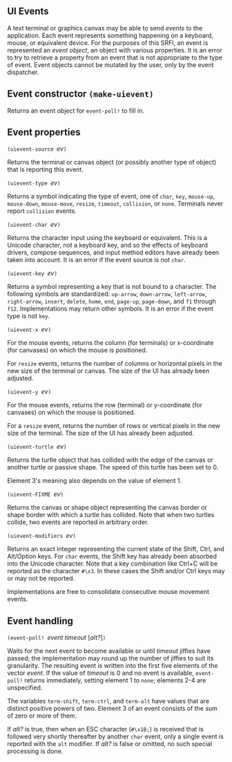 ## UI Events

A text terminal or graphics canvas
may be able to send *events* to the application.  Each event represents
something happening on a keyboard, mouse, or equivalent device.
For the purposes of this SRFI,
an event is represented an *event object*, an object with various
properties.  It is an error to try to retrieve a property from an event
that is not appropriate to the type of event.  Event objects cannot be mutated
by the user, only by the event dispatcher.

## Event constructor `(make-uievent)`

Returns an event object for `event-poll!` to fill in.

## Event properties

`(uievent-source `*ev*`)`

Returns the terminal or canvas object (or possibly another type of object)
that is reporting this event.

`(uievent-type `*ev*`)`

Returns a symbol indicating the type of event, one of
`char`, `key`, `mouse-up`, `mouse-down`, `mouse-move`, `resize`, `timeout`, `collision`, or `none`.
Terminals never report `collision` events.

`(uievent-char `*ev*`)`

Returns the character input using the keyboard or equivalent.
This is a Unicode character, not a keyboard key, and so the effects of keyboard
drivers, compose sequences, and input method editors have already been taken
into account.  It is an error if the event source is not `char`.
     
`(uievent-key `*ev*`)`

Returns a symbol representing
a key that is not bound to a character.
The following symbols are standardized:
`up-arrow`, `down-arrow`, `left-arrow`, `right-arrow`,
`insert`, `delete`, `home`, `end`, `page-up`, `page-down`,
and `f1` through `f12`.
Implementations may return other symbols.
It is an error if the event type is not `key`.

`(uievent-x `*ev*`)`

For the mouse events, returns the column (for terminals) or x-coordinate (for canvases)
on which the mouse is positioned.
  
For `resize` events, returns the number of columns or horizontal pixels
in the new size of the terminal or canvas.
The size of the UI has already been adjusted.
     
`(uievent-y `*ev*`)`

For the mouse events, returns the row (terminal) or y-coordinate (for canvases)
    on which the mouse is positioned.
    
For a `resize` event, returns the number of rows or vertical pixels in the new size of the terminal.
The size of the UI has already been adjusted.
    
`(uievent-turtle `*ev*`)`

Returns the turtle object that has collided with
the edge of the canvas or another turtle or passive shape.
The speed of this turtle has been set to 0.
     
Element 3's meaning also depends on the value of element 1.

`(uievent-FIXME `*ev*`)`

Returns the canvas or shape object representing the
canvas border or shape border with which a turtle has collided.
Note that when two turtles collide, two events are reported in arbitrary order.

`(uievent-modifiers `*ev*`)`

Returns an exact integer representing the current state of the Shift, Ctrl, and Alt/Option keys.
For `char` events, the Shift key has already been absorbed into the Unicode character.
Note that a key combination like Ctrl+C will be reported as the character `#\x3`.
In these cases the Shift and/or Ctrl keys may or may not be reported.

Implementations are free to consolidate consecutive mouse movement events.

## Event handling

`(event-poll! `*event timeout* [*alt?*]`)`

Waits for the next event to become available or until *timeout* jiffies have passed;
the implementation may round up the number of jiffies to suit its granularity.
The resulting event is written into the first five elements of the vector *event*.
If the value of *timeout* is 0 and no event is available, `event-poll!` returns
immediately, setting element 1 to `none`; elements 2-4 are unspecified.

The variables `term-shift`, `term-ctrl`, and `term-alt` have values that are distinct
positive powers of two.  Element 3 of an event consists of the sum of zero or more of them.

If *alt?* is true, then when an ESC character (`#\x1B;`) is received that is
followed very shortly thereafter by another `char` event, only a single event
is reported with the `alt` modifier.
If *alt?* is false or omitted, no such special processing is done.
